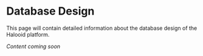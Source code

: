 # Database Design

This page will contain detailed information about the database design of the Halooid platform.

*Content coming soon*
